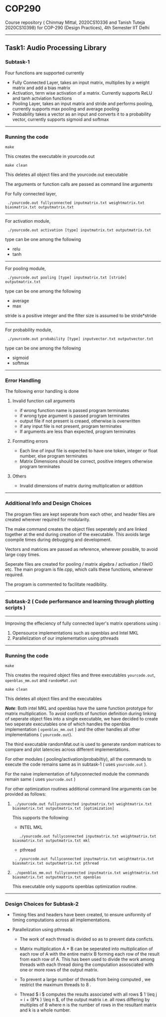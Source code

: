 # COP290
Course repository ( Chinmay Mittal, 2020CS10336 and Tanish Tuteja 2020CS10398) for COP-290  (Design Practices), 4th Semester IIT Delhi

---

## Task1: Audio Processing Library

### Subtask-1 

Four functions are supported currently

* Fully Connected Layer, takes an input matrix, multiplies by a weight matrix and add a bias matrix
* Activation, term wise activation of a matrix. Currently supports ReLU and tanh actviation functions
* Pooling Layer, takes an input matrix and stride and performs pooling, currently supports max pooling and average pooling
* Probability takes a vector as an input and converts it to a probability vector, currently supports sigmoid and softmax

---

### Running the code

` make `

This creates the executable in yourcode.out

` make clean `

This deletes all object files and the yourcode.out executable

The arguments or function calls are passed as command line arguments

For fully connected layer, 

` ./yourcode.out fullyconnected inputmatrix.txt weightmatrix.txt biasmatrix.txt outputmatrix.txt`

---

For activation module,

` ./yourcode.out activation [type] inputmatrix.txt outputmatrix.txt`

type can be one among the following 

* relu
* tanh
---
For pooling module,

` ./yourcode.out pooling [type] inputmatrix.txt [stride] outputmatrix.txt`

type can be one among the following

* average 
* max

stride is a positive integer and the filter size is assumed to be stride*stride

---

For probability module,

` ./yourcode.out probability [type] inputvector.txt outputvector.txt`

type can be one among the following

* sigmoid
* softmax

---

### Error Handling

The following error handling is done

1. Invalid function call arguments
    
    * if wrong function name is passed program terminates
    * if wrong type argument is passed program terminates 
    * output file if not present is creaed, otherwise is overwritten
    * if any input file is not present, program terminates
    * If arguments are less than expected, program terminates

2. Formatting errors

    * Each line of input file is expected to have one token, integer or float number, else program terminates
    * Matrix Dimensions should be correct, positive integers otherwise program terminates

3. Others

    * Invalid dimensions of matrix during multiplication or addition 

---

### Additional Info and Design Choices

The program files are kept seperate from each other, and header files are created wherever required for modularity.

The make command creates the object files seperately and are linked together at the end during creation of the executable. This avoids large coompile times during debugging and development.

Vectors and matrices are passed as reference, wherever possible, to avoid large copy times.

Seperate files are created for pooling / matrix algebra / activation / fileIO etc. The main program is file.cpp, which calls these functions, whenever required.

The program is commented to facilitate readibility.

---
### Subtask-2 ( Code performance and learning through plotting scripts )

---

Improving the effeciency of fully connected layer's matrix operations using : 

1. Opensource implementations such as openblas and Intel MKL
2. Parallelization of our implementation using pthreads

---

### Running the code

` make `

This creates the required object files and three executables ` yourcode.out `,  ` openblas_mm.out`  and `randomMat.out`

` make clean `

This deletes all object files and the executables

***Note***: Both intel MKL and openblas have the same function prototype for matrix multiplication. To avoid conficts of function definition during linking of seperate object files into a single executable, we have decided to create two seperate executables one of which handles the openblas implementation  ( ` openblas_mm.out ` ) and the other handles all other implementations ( ` yourcode.out `). 

The third executable randomMat.out is used to generate random matrices to compare and plot latencies across different implementations.

For other modules ( pooling/activation/probabiltiy), all the commands to execute the code remains same as in subtask-1 ( uses `yourcode.out` ).

For the naive implementation of fullyconnected module the commands remain same ( uses `yourcode.out` )

For other optimization routines additional command line arguments can be provided as follows: 

1. ` ./yourcode.out fullyconnected inputmatrix.txt weightmatrix.txt biasmatrix.txt outputmatrix.txt [optimization]`

    This supports the following: 

    *  INTEL MKL

    `   ./yourcode.out fullyconnected inputmatrix.txt weightmatrix.txt biasmatrix.txt outputmatrix.txt mkl`

    *    pthread

    ` . /yourcode.out fullyconnected inputmatrix.txt weightmatrix.txt biasmatrix.txt outputmatrix.txt pthread`



2. ` ./openblas_mm.out fullyconnected inputmatrix.txt weightmatrix.txt biasmatrix.txt outputmatrix.txt openblas`

    This executable only supports openblas optimization routine.


---

### Design Choices for Subtask-2

* Timing files and headers have been created, to ensure uniformity of timing computations across all implementations.

* Parallelization using pthreads

    * The work of each thread is divided so as to prevent data conficts. 

    * Matrix multiplication A * B can be seperated into multiplication of each row of A with the entire matrix B forming each row of the result from each row of A. This has been used to divide the work among threads with each thread doing the computation assosciated with one or more rows of the output matrix.

    * To prevent a large number of threads from being computed , we restrict the maximum threads to 8 .

    * Thread $ i $ computes the results associated with all rows $ 1 \leq j = i + (8*k ) \leq n $, of the output matrix i.e. all rows differing by multiples of 8 where n is the number of rows in the resultant matrix and k is a whole number.